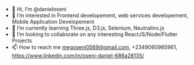 - 👋 Hi, I’m @danieloseni
- 👀 I’m interested in Frontend developement, web services developement, Mobile Application Developement 
- 🌱 I’m currently learning Three.js, D3.js, Selenium, Neutralino.js
- 💞️ I’m looking to collaborate on any interesting ReactJS/Node/Flutter Projects
- 📫 How to reach me megoseni0569@gmail.com, +2349060985961, https://www.linkedin.com/in/oseni-daniel-686a28135/

<!---
danieloseni/danieloseni is a ✨ special ✨ repository because its `README.md` (this file) appears on your GitHub profile.
You can click the Preview link to take a look at your changes.
--->
